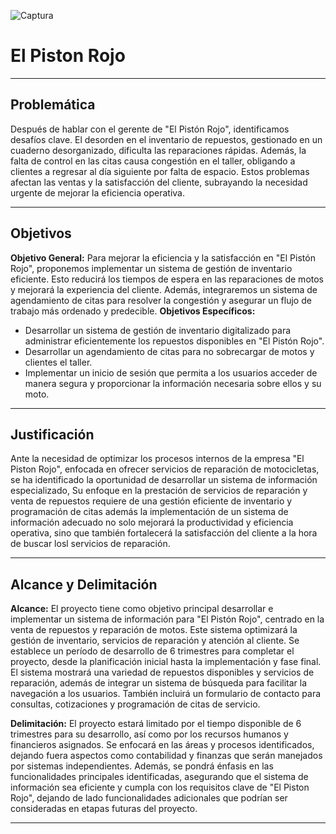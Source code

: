 ![Captura](https://github.com/JuanFachas/Repositorio-PR/assets/173213965/dd3b9629-39d8-4991-9e2d-64749cc9a383)

# El Piston Rojo

---

## Problemática

Después de hablar con el gerente de "El Pistón Rojo", identificamos desafíos clave. El desorden en el inventario de repuestos, gestionado en un cuaderno desorganizado, dificulta las reparaciones rápidas. Además, la falta de control en las citas causa congestión en el taller, obligando a clientes a regresar al día siguiente por falta de espacio. Estos problemas afectan las ventas y la satisfacción del cliente, subrayando la necesidad urgente de mejorar la eficiencia operativa.

---

## Objetivos

**Objetivo General:** Para mejorar la eficiencia y la satisfacción en "El Pistón Rojo", proponemos implementar un sistema de gestión de inventario eficiente. Esto reducirá los tiempos de espera en las reparaciones de motos y mejorará la experiencia del cliente. Además, integraremos un sistema de agendamiento de citas para resolver la congestión y asegurar un flujo de trabajo más ordenado y predecible.
**Objetivos Específicos:** 
- Desarrollar un sistema de gestión de inventario digitalizado para administrar eficientemente los repuestos disponibles en "El Pistón Rojo".
- Desarrollar un agendamiento de citas para no sobrecargar de motos y clientes el taller.
- Implementar un inicio de sesión que permita a los usuarios acceder de manera segura y proporcionar la información necesaria sobre ellos y su moto.

---

## Justificación

Ante la necesidad de optimizar los procesos internos de la empresa "El Piston Rojo", enfocada en ofrecer servicios de reparación de motocicletas, se ha identificado la oportunidad de desarrollar un  sistema de información especializado, Su enfoque en la prestación de servicios de reparación  y venta de repuestos requiere de una gestión eficiente de inventario y programación de citas además la implementación de un sistema de información adecuado no solo mejorará la productividad y eficiencia operativa, sino que también fortalecerá la satisfacción del cliente a la hora de buscar losl servicios de reparación.

---

## Alcance y Delimitación

**Alcance:** El proyecto tiene como objetivo principal desarrollar e implementar un sistema de información para "El Pistón Rojo", centrado en la venta de repuestos y reparación de motos. Este sistema optimizará la gestión de inventario, servicios de reparación y atención al cliente. Se establece un período de desarrollo de 6 trimestres para completar el proyecto, desde la planificación inicial hasta la implementación y fase final. El sistema mostrará una variedad de repuestos disponibles y servicios de reparación, además de integrar un sistema de búsqueda para facilitar la navegación a los usuarios. También incluirá un formulario de contacto para consultas, cotizaciones y programación de citas de servicio.
  
**Delimitación:** El proyecto estará limitado por el tiempo disponible de 6 trimestres para su desarrollo, así como por los recursos humanos y financieros asignados. Se enfocará en las áreas y procesos identificados, dejando fuera aspectos como contabilidad y finanzas que serán manejados por sistemas independientes. Además, se pondrá énfasis en las funcionalidades principales identificadas, asegurando que el sistema de información sea eficiente y cumpla con los requisitos clave de "El Piston Rojo", dejando de lado funcionalidades adicionales que podrían ser consideradas en etapas futuras del proyecto.
  
---
